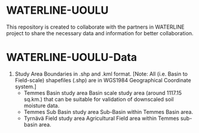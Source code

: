 # WATERLINE-UOULU
This repository is created to collaborate with the partners in WATERLINE project to share the necessary data and information for better collaboration.
# WATERLINE-UOULU-Data
1. Study Area Boundaries in .shp and .kml format.
[Note: All (i.e. Basin to Field-scale) shapefiles (.shp)  are in WGS1984 Geographical Coordinate system.]
    - Temmes Basin study area
        Basin scale study area (around 1117.15 sq.km.) that can be suitable for validation of downscaled soil moisture data.
    - Temmes Sub Basin study area
        Sub-Basin within Temmes Basin area.
    - Tyrnävä Field study area
        Agricultural Field area within Temmes sub-basin area.


